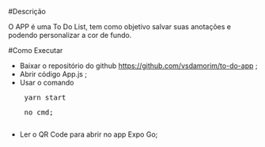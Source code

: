 #Descrição 

O APP é uma To Do List, tem como objetivo salvar suas anotações e podendo personalizar a cor de fundo.

#Como Executar

- Baixar o repositório do github https://github.com/vsdamorim/to-do-app ;
- Abrir código App.js ;
- Usar o comando <pre> yarn start <pre> no cmd;
- Ler o QR Code para abrir no app Expo Go;
